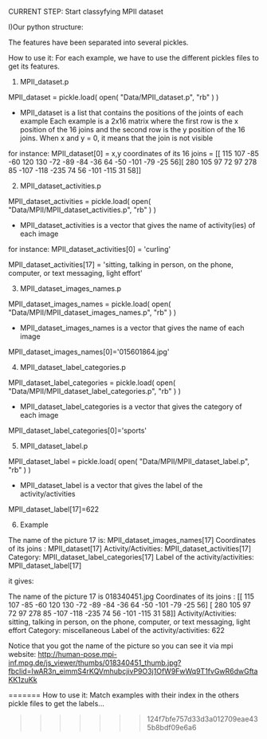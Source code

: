 CURRENT STEP:
Start classyfying MPII dataset

I)Our python structure:

The features have been separated into several pickles. 

How to use it: For each example, we have to use the different pickles files to get its features.

1) MPII_dataset.p

MPII_dataset = pickle.load( open( "Data/MPII_dataset.p", "rb" ) )

- MPII_dataset is a list that contains the positions of the joints of each example
Each example is a 2x16 matrix where the first row is the x position of the 16 joins and the second row is the y position of the 16 joins. When x and y = 0, it means that the join is not visible

for instance: MPII_dataset[0] = x,y coordinates of its 16 joins  =  [[ 115  107  -85  -60  120  130  -72  -89  -84  -36   64  -50 -101  -79 -25   56][ 280  105   97   72   97  278   85 -107 -118 -235   74   56 -101 -115 31   58]]

2) MPII_dataset_activities.p

MPII_dataset_activities = pickle.load( open( "Data/MPII/MPII_dataset_activities.p", "rb" ) )

- MPII_dataset_activities is a vector that gives the name of activity(ies) of each image

for instance: MPII_dataset_activities[0] = 'curling'

MPII_dataset_activities[17] = 'sitting, talking in person, on the phone, computer, or text messaging, light effort'

3) MPII_dataset_images_names.p

MPII_dataset_images_names = pickle.load( open( "Data/MPII/MPII_dataset_images_names.p", "rb" ) )

- MPII_dataset_images_names is a vector that gives the name of each image

MPII_dataset_images_names[0]='015601864.jpg'

4) MPII_dataset_label_categories.p

MPII_dataset_label_categories = pickle.load( open( "Data/MPII/MPII_dataset_label_categories.p", "rb" ) )
- MPII_dataset_label_categories is a vector that gives the category of each image

MPII_dataset_label_categories[0]='sports'

5) MPII_dataset_label.p

MPII_dataset_label = pickle.load( open( "Data/MPII/MPII_dataset_label.p", "rb" ) )
- MPII_dataset_label is a vector that gives the label of the activity/activities

MPII_dataset_label[17]=622

6) Example

The name of the picture 17 is: MPII_dataset_images_names[17]
Coordinates of its joins : MPII_dataset[17]
Activity/Activities: MPII_dataset_activities[17]
Category: MPII_dataset_label_categories[17]
Label of the activity/activities: MPII_dataset_label[17]

it gives:

The name of the picture 17 is 018340451.jpg 
Coordinates of its joins  :  [[ 115  107  -85  -60  120  130  -72  -89  -84  -36   64  -50 -101  -79
-25   56]
[ 280  105   97   72   97  278   85 -107 -118 -235   74   56 -101 -115
31   58]]
Activity/Activities:  sitting, talking in person, on the phone, computer, or text messaging, light effort
Category:  miscellaneous
Label of the activity/activities:  622

Notice that you got the name of the picture so you can see it via mpi website: 
http://human-pose.mpi-inf.mpg.de/js_viewer/thumbs/018340451_thumb.jpg?fbclid=IwAR3n_eimmS4rKQVmhubcjivP9O3j1OfW9FwWq9T1fvGwR6dwGftaKK1zuKk



=======
How to use it: Match examples with their index in the others pickle files to get the labels...
>>>>>>> 124f7bfe757d33d3a012709eae435b8bdf09e6a6

